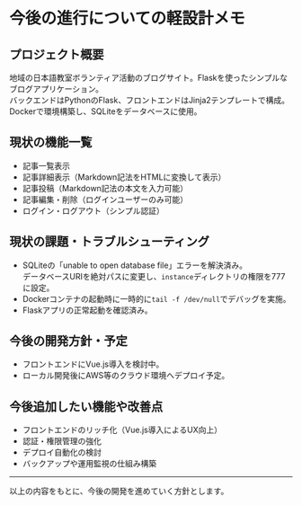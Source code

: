 # 今後の進行についての軽設計メモ

## プロジェクト概要
地域の日本語教室ボランティア活動のブログサイト。Flaskを使ったシンプルなブログアプリケーション。  
バックエンドはPythonのFlask、フロントエンドはJinja2テンプレートで構成。  
Dockerで環境構築し、SQLiteをデータベースに使用。  

## 現状の機能一覧
- 記事一覧表示
- 記事詳細表示（Markdown記法をHTMLに変換して表示）
- 記事投稿（Markdown記法の本文を入力可能）
- 記事編集・削除（ログインユーザーのみ可能）
- ログイン・ログアウト（シンプル認証）

## 現状の課題・トラブルシューティング
- SQLiteの「unable to open database file」エラーを解決済み。  
  データベースURIを絶対パスに変更し、`instance`ディレクトリの権限を777に設定。  
- Dockerコンテナの起動時に一時的に`tail -f /dev/null`でデバッグを実施。  
- Flaskアプリの正常起動を確認済み。

## 今後の開発方針・予定
- フロントエンドにVue.js導入を検討中。  
- ローカル開発後にAWS等のクラウド環境へデプロイ予定。  

## 今後追加したい機能や改善点
- フロントエンドのリッチ化（Vue.js導入によるUX向上）  
- 認証・権限管理の強化  
- デプロイ自動化の検討  
- バックアップや運用監視の仕組み構築  

---

以上の内容をもとに、今後の開発を進めていく方針とします。